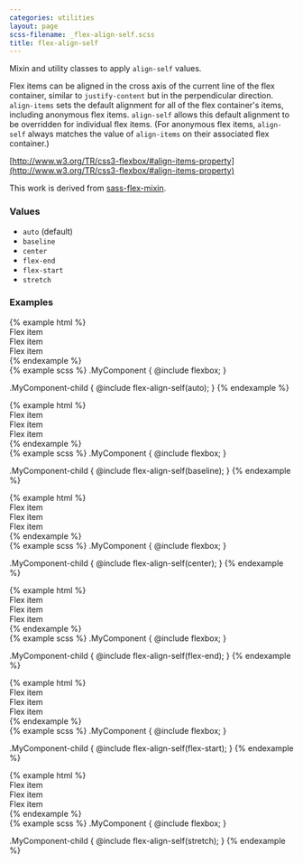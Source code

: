 ```yaml
---
categories: utilities
layout: page
scss-filename: _flex-align-self.scss
title: flex-align-self
---
```

Mixin and utility classes to apply `align-self` values.

Flex items can be aligned in the cross axis of the current line of the flex container, similar to `justify-content` but in the perpendicular direction. `align-items` sets the default alignment for all of the flex container's items, including anonymous flex items. `align-self` allows this default alignment to be overridden for individual flex items. (For anonymous flex items, `align-self` always matches the value of `align-items` on their associated flex container.)

[http://www.w3.org/TR/css3-flexbox/#align-items-property](http://www.w3.org/TR/css3-flexbox/#align-items-property)

This work is derived from [sass-flex-mixin](https://github.com/mastastealth/sass-flex-mixin).

### Values
* `auto` (default)
* `baseline`
* `center`
* `flex-end`
* `flex-start`
* `stretch`

### Examples
<div class="DocsExample DocsExample--grouped">
{% example html %}
<div class="u-flexbox">
  <div class="u-background-color--gray-14">Flex item</div>
  <div class="u-background-color--gray-12 u-flex-align-self--auto">Flex item</div>
  <div class="u-background-color--gray-13">Flex item</div>
</div>
{% endexample %}
</div>

<div class="DocsExample DocsExample--renderHidden">
{% example scss %}
.MyComponent {
  @include flexbox;
}

.MyComponent-child {
  @include flex-align-self(auto);
}
{% endexample %}
</div>


<div class="DocsExample DocsExample--grouped">
{% example html %}
<div class="u-flexbox">
  <div class="u-background-color--gray-14">Flex item</div>
  <div class="u-background-color--gray-12 u-flex-align-self--baseline">Flex item</div>
  <div class="u-background-color--gray-13">Flex item</div>
</div>
{% endexample %}
</div>

<div class="DocsExample DocsExample--renderHidden">
{% example scss %}
.MyComponent {
  @include flexbox;
}

.MyComponent-child {
  @include flex-align-self(baseline);
}
{% endexample %}
</div>


<div class="DocsExample DocsExample--grouped">
{% example html %}
<div class="u-flexbox">
  <div class="u-background-color--gray-14">Flex item</div>
  <div class="u-background-color--gray-12 u-flex-align-self--center">Flex item</div>
  <div class="u-background-color--gray-13">Flex item</div>
</div>
{% endexample %}
</div>

<div class="DocsExample DocsExample--renderHidden">
{% example scss %}
.MyComponent {
  @include flexbox;
}

.MyComponent-child {
  @include flex-align-self(center);
}
{% endexample %}
</div>


<div class="DocsExample DocsExample--grouped">
{% example html %}
<div class="u-flexbox">
  <div class="u-background-color--gray-14">Flex item</div>
  <div class="u-background-color--gray-12 u-flex-align-self--flex-end">Flex item</div>
  <div class="u-background-color--gray-13">Flex item</div>
</div>
{% endexample %}
</div>

<div class="DocsExample DocsExample--renderHidden">
{% example scss %}
.MyComponent {
  @include flexbox;
}

.MyComponent-child {
  @include flex-align-self(flex-end);
}
{% endexample %}
</div>


<div class="DocsExample DocsExample--grouped">
{% example html %}
<div class="u-flexbox">
  <div class="u-background-color--gray-14">Flex item</div>
  <div class="u-background-color--gray-12 u-flex-align-self--flex-start">Flex item</div>
  <div class="u-background-color--gray-13">Flex item</div>
</div>
{% endexample %}
</div>

<div class="DocsExample DocsExample--renderHidden">
{% example scss %}
.MyComponent {
  @include flexbox;
}

.MyComponent-child {
  @include flex-align-self(flex-start);
}
{% endexample %}
</div>


<div class="DocsExample DocsExample--grouped">
{% example html %}
<div class="u-flexbox">
  <div class="u-background-color--gray-14">Flex item</div>
  <div class="u-background-color--gray-12 u-flex-align-self--stretch">Flex item</div>
  <div class="u-background-color--gray-13">Flex item</div>
</div>
{% endexample %}
</div>

<div class="DocsExample DocsExample--renderHidden">
{% example scss %}
.MyComponent {
  @include flexbox;
}

.MyComponent-child {
  @include flex-align-self(stretch);
}
{% endexample %}
</div>
